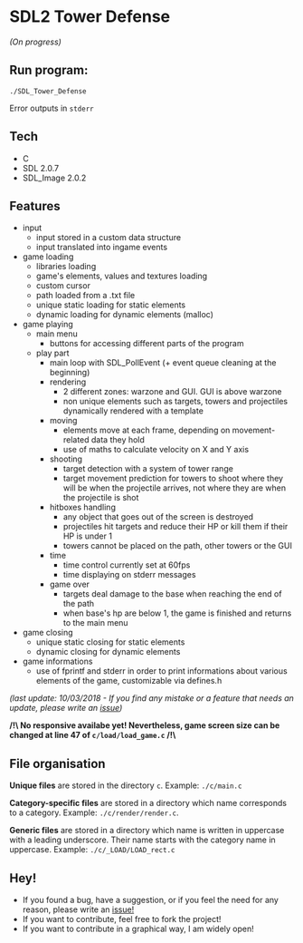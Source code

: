 # SDL2 Tower Defense

_(On progress)_

## Run program:

``./SDL_Tower_Defense``

Error outputs in ``stderr``

## Tech

- C
- SDL 2.0.7
- SDL_Image 2.0.2

## Features

- input
  - input stored in a custom data structure
  - input translated into ingame events
- game loading
  - libraries loading
  - game's elements, values and textures loading
  - custom cursor
  - path loaded from a .txt file
  - unique static loading for static elements
  - dynamic loading for dynamic elements (malloc)
- game playing
  - main menu
    - buttons for accessing different parts of the program
  - play part
    - main loop with SDL_PollEvent (+ event queue cleaning at the beginning)
    - rendering
      - 2 different zones: warzone and GUI. GUI is above warzone
      - non unique elements such as targets, towers and projectiles dynamically rendered with a template
    - moving
      - elements move at each frame, depending on movement-related data they hold
      - use of maths to calculate velocity on X and Y axis
    - shooting
      - target detection with a system of tower range
      - target movement prediction for towers to shoot where they will be when the projectile arrives, not where they are when the projectile is shot
    - hitboxes handling
      - any object that goes out of the screen is destroyed
      - projectiles hit targets and reduce their HP or kill them if their HP is under 1
      - towers cannot be placed on the path, other towers or the GUI
    - time
      - time control currently set at 60fps
      - time displaying on stderr messages
    - game over
      - targets deal damage to the base when reaching the end of the path
      - when base's hp are below 1, the game is finished and returns to the main menu
- game closing
  - unique static closing for static elements
  - dynamic closing for dynamic elements
- game informations
  - use of fprintf and stderr in order to print informations about various elements of the game, customizable via defines.h

_(last update: 10/03/2018 - If you find any mistake or a feature that needs an update, please write an [issue](https://github.com/PierreTurnbull/SDL_Tower_Defense/issues))_

**/!\ No responsive availabe yet! Nevertheless, game screen size can be changed at line 47 of `c/load/load_game.c` /!\\**

## File organisation

**Unique files** are stored in the directory `c`. Example: `./c/main.c`

**Category-specific files** are stored in a directory which name corresponds to a category. Example: `./c/render/render.c`.

**Generic files** are stored in a directory which name is written in uppercase with a leading underscore. Their name starts with the category name in uppercase. Example: `./c/_LOAD/LOAD_rect.c`

## Hey!

- If you found a bug, have a suggestion, or if you feel the need for any reason, please write an [issue!](https://github.com/PierreTurnbull/SDL_Tower_Defense/issues)
- If you want to contribute, feel free to fork the project!
- If you want to contribute in a graphical way, I am widely open!
